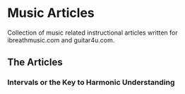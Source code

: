 # Music Articles

Collection of music related instructional articles written for ibreathmusic.com and guitar4u.com.

## The Articles

### Intervals or the Key to Harmonic Understanding
